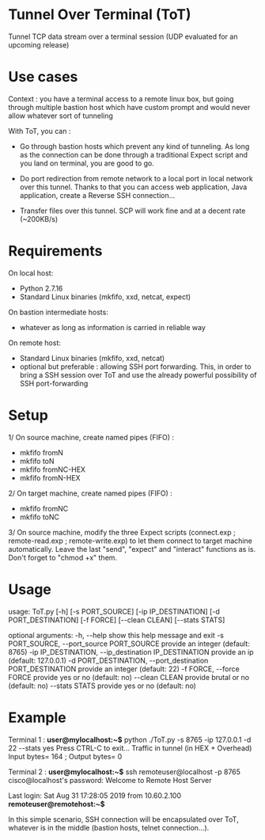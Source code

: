 # Tunnel Over Terminal (ToT)
Tunnel TCP data stream over a terminal session (UDP evaluated for an upcoming release)

# Use cases
Context : you have a terminal access to a remote linux box, but going through multiple bastion host which have custom prompt and would never allow whatever sort of tunneling

With ToT, you can :
- Go through bastion hosts which prevent any kind of tunneling. As long as the connection can be done through a traditional Expect script and you land on terminal, you are good to go.

- Do port redirection from remote network to a local port in local network over this tunnel. Thanks to that you can access web application, Java application, create a Reverse SSH connection...

- Transfer files over this tunnel. SCP will work fine and at a decent rate (~200KB/s)

# Requirements

On local host:
- Python 2.7.16
- Standard Linux binaries (mkfifo, xxd, netcat, expect)

On bastion intermediate hosts:
- whatever as long as information is carried in reliable way

On remote host:
- Standard Linux binaries (mkfifo, xxd, netcat)
- optional but preferable : allowing SSH port forwarding. This, in order to bring a SSH session over ToT and use the already powerful possibility of SSH port-forwarding

# Setup
1/ On source machine, create named pipes (FIFO) :
- mkfifo fromN
- mkfifo toN
- mkfifo fromNC-HEX
- mkfifo fromN-HEX

2/ On target machine, create named pipes (FIFO) :
- mkfifo fromNC
- mkfifo toNC

3/ On source machine, modify the three Expect scripts (connect.exp ; remote-read.exp ; remote-write.exp) to let them connect to target machine automatically. Leave the last "send", "expect" and "interact" functions as is. Don't forget to "chmod +x" them.

# Usage

usage: ToT.py [-h] [-s PORT_SOURCE] [-ip IP_DESTINATION] [-d PORT_DESTINATION]
              [-f FORCE] [--clean CLEAN] [--stats STATS]

optional arguments:
  -h, --help            show this help message and exit
  -s PORT_SOURCE, --port_source PORT_SOURCE
                        provide an integer (default: 8765)
  -ip IP_DESTINATION, --ip_destination IP_DESTINATION
                        provide an ip (default: 127.0.0.1)
  -d PORT_DESTINATION, --port_destination PORT_DESTINATION
                        provide an integer (default: 22)
  -f FORCE, --force FORCE
                        provide yes or no (default: no)
  --clean CLEAN         provide brutal or no (default: no)
  --stats STATS         provide yes or no (default: no)

# Example

Terminal 1 : 
**user@mylocalhost:~$** python ./ToT.py -s 8765 -ip 127.0.0.1 -d 22 --stats yes
Press CTRL-C to exit...
Traffic in tunnel (in HEX + Overhead)
Input bytes= 164 ; Output bytes= 0

Terminal 2 :
**user@mylocalhost:~$** ssh remoteuser@localhost -p 8765
cisco@localhost's password:
Welcome to Remote Host Server

Last login: Sat Aug 31 17:28:05 2019 from 10.60.2.100
**remoteuser@remotehost:~$**

In this simple scenario, SSH connection will be encapsulated over ToT, whatever is in the middle (bastion hosts, telnet connection...).
